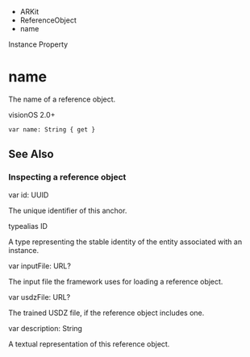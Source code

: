 

- ARKit
- ReferenceObject
-  name 

Instance Property

# name

The name of a reference object.

visionOS 2.0+

``` source
var name: String { get }
```

## See Also

### Inspecting a reference object

var id: UUID

The unique identifier of this anchor.

typealias ID

A type representing the stable identity of the entity associated with an instance.

var inputFile: URL?

The input file the framework uses for loading a reference object.

var usdzFile: URL?

The trained USDZ file, if the reference object includes one.

var description: String

A textual representation of this reference object.

